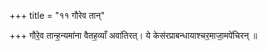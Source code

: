 +++
title = "११ गौरेव तान्"

+++
गौरे॒व तान्ह॒न्यमा॑ना वैतह॒व्याँ अवा॑तिरत्। ये केस॑रप्राबन्धायाश्चर॒माजा॒मपे॑चिरन् ॥